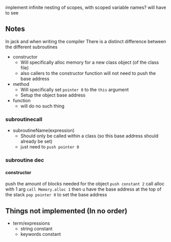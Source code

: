 implement infinite nesting of scopes, with scoped variable names?
will have to see

## Notes
In jack and when writing the compiler
There is a distinct difference between the different subroutines
- constructor
  - Will specifically alloc memory for a new class object (of the class file)
  - also callers to the constructor function will not need to push the base address
- method
  - Will specifically set `pointer 0` to the `this` argument
  - Setup the object base address
- function
  - will do no such thing

### subroutinecall

- subroutineName(expression)
  - Should only be called within a class (so this base address should already be set)
  - just need to `push pointer 0`

### subroutine dec

#### constructor
push the amount of blocks needed for the object
`push constant 2`
call alloc with 1 arg
`call Memory.alloc 1`
then u have the base address at the top of the stack
`pop pointer 0` to set the base address

## Things not implemented (In no order)
- term/expressions
  - string constant
  - keywords constant
